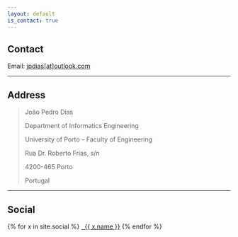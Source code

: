 ```yaml
---
layout: default
is_contact: true
---
```


## Contact

<i class="far fa-envelope"></i> Email: [jpdias[at]outlook.com](mailto:jpdias@outlook.com)

---

## Address

> João Pedro Dias
>
> Department of Informatics Engineering
>
> University of Porto – Faculty of Engineering
>
> Rua Dr. Roberto Frias, s/n
>
> 4200-465 Porto
>
> Portugal

---

## Social

{% for x in site.social %}
   <a href="{{ x.url }}" target="_blank"><i class="{{ x.icon }}"></i> &nbsp; {{ x.name }}</a>
{% endfor %}
